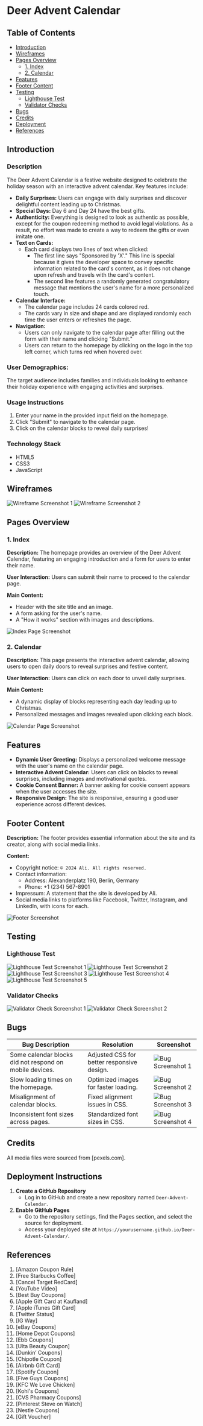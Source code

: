 # Deer Advent Calendar

## Table of Contents
- [Introduction](#introduction)
- [Wireframes](#wireframes)
- [Pages Overview](#pages-overview)
  - [1. Index](#1-index)
  - [2. Calendar](#2-calendar)
- [Features](#features)
- [Footer Content](#footer-content)
- [Testing](#testing)
  - [Lighthouse Test](#lighthouse-test)
  - [Validator Checks](#validator-checks)
- [Bugs](#bugs)
- [Credits](#credits)
- [Deployment](#deployment)
- [References](#references)

## Introduction
### Description
The Deer Advent Calendar is a festive website designed to celebrate the holiday season with an interactive advent calendar. Key features include:

- **Daily Surprises:** Users can engage with daily surprises and discover delightful content leading up to Christmas.
- **Special Days:** Day 6 and Day 24 have the best gifts.
- **Authenticity:** Everything is designed to look as authentic as possible, except for the coupon redeeming method to avoid legal violations. As a result, no effort was made to create a way to redeem the gifts or even imitate one.
- **Text on Cards:** 
  - Each card displays two lines of text when clicked:
    - The first line says "Sponsored by 'X'." This line is special because it gives the developer space to convey specific information related to the card's content, as it does not change upon refresh and travels with the card's content.
    - The second line features a randomly generated congratulatory message that mentions the user's name for a more personalized touch.
- **Calendar Interface:** 
  - The calendar page includes 24 cards colored red.
  - The cards vary in size and shape and are displayed randomly each time the user enters or refreshes the page.
- **Navigation:**
  - Users can only navigate to the calendar page after filling out the form with their name and clicking "Submit."
  - Users can return to the homepage by clicking on the logo in the top left corner, which turns red when hovered over.

### User Demographics:
The target audience includes families and individuals looking to enhance their holiday experience with engaging activities and surprises.

### Usage Instructions
1. Enter your name in the provided input field on the homepage.
2. Click "Submit" to navigate to the calendar page.
3. Click on the calendar blocks to reveal daily surprises!

### Technology Stack
- HTML5
- CSS3
- JavaScript


## Wireframes
![Wireframe Screenshot 1](placeholder-for-wireframe1.png)
![Wireframe Screenshot 2](placeholder-for-wireframe2.png)

## Pages Overview
### 1. Index
**Description:** The homepage provides an overview of the Deer Advent Calendar, featuring an engaging introduction and a form for users to enter their name.

**User Interaction:** Users can submit their name to proceed to the calendar page.

**Main Content:**
- Header with the site title and an image.
- A form asking for the user's name.
- A "How it works" section with images and descriptions.
  
![Index Page Screenshot](placeholder-for-index-page.png)

### 2. Calendar
**Description:** This page presents the interactive advent calendar, allowing users to open daily doors to reveal surprises and festive content.

**User Interaction:** Users can click on each door to unveil daily surprises.

**Main Content:**
- A dynamic display of blocks representing each day leading up to Christmas.
- Personalized messages and images revealed upon clicking each block.

![Calendar Page Screenshot](placeholder-for-calendar-page.png)

## Features
- **Dynamic User Greeting:** Displays a personalized welcome message with the user's name on the calendar page.
- **Interactive Advent Calendar:** Users can click on blocks to reveal surprises, including images and motivational quotes.
- **Cookie Consent Banner:** A banner asking for cookie consent appears when the user accesses the site.
- **Responsive Design:** The site is responsive, ensuring a good user experience across different devices.

## Footer Content
**Description:** The footer provides essential information about the site and its creator, along with social media links.

**Content:**
- Copyright notice: `© 2024 Ali. All rights reserved.`
- Contact information:
  - Address: Alexanderplatz 190, Berlin, Germany
  - Phone: +1 (234) 567-8901
- Impressum: A statement that the site is developed by Ali.
- Social media links to platforms like Facebook, Twitter, Instagram, and LinkedIn, with icons for each.

![Footer Screenshot](placeholder-for-footer.png)

## Testing

### Lighthouse Test
![Lighthouse Test Screenshot 1](placeholder-for-lighthouse-test1.png)
![Lighthouse Test Screenshot 2](placeholder-for-lighthouse-test2.png)
![Lighthouse Test Screenshot 3](placeholder-for-lighthouse-test3.png)
![Lighthouse Test Screenshot 4](placeholder-for-lighthouse-test4.png)
![Lighthouse Test Screenshot 5](placeholder-for-lighthouse-test5.png)

### Validator Checks
![Validator Check Screenshot 1](placeholder-for-validator-check1.png)
![Validator Check Screenshot 2](placeholder-for-validator-check2.png)

## Bugs
| Bug Description | Resolution | Screenshot |
|-----------------|------------|------------|
| Some calendar blocks did not respond on mobile devices. | Adjusted CSS for better responsive design. | ![Bug Screenshot 1](placeholder-for-bug1.png) |
| Slow loading times on the homepage. | Optimized images for faster loading. | ![Bug Screenshot 2](placeholder-for-bug2.png) |
| Misalignment of calendar blocks. | Fixed alignment issues in CSS. | ![Bug Screenshot 3](placeholder-for-bug3.png) |
| Inconsistent font sizes across pages. | Standardized font sizes in CSS. | ![Bug Screenshot 4](placeholder-for-bug4.png) |

## Credits
All media files were sourced from [pexels.com].

## Deployment Instructions
1. **Create a GitHub Repository**
   - Log in to GitHub and create a new repository named `Deer-Advent-Calendar`.
2. **Enable GitHub Pages**
   - Go to the repository settings, find the Pages section, and select the source for deployment.
   - Access your deployed site at `https://yourusername.github.io/Deer-Advent-Calendar/`.

## References
1. [Amazon Coupon Rule]
2. [Free Starbucks Coffee]
3. [Cancel Target RedCard]
4. [YouTube Video]
5. [Best Buy Coupons]
6. [Apple Gift Card at Kaufland]
7. [Apple iTunes Gift Card]
8. [Twitter Status]
9. [IG Way]
10. [eBay Coupons]
11. [Home Depot Coupons]
12. [Ebb Coupons]
13. [Ulta Beauty Coupon]
14. [Dunkin’ Coupons]
15. [Chipotle Coupon]
16. [Airbnb Gift Card]
17. [Spotify Coupon]
18. [Five Guys Coupons]
19. [KFC We Love Chicken]
20. [Kohl's Coupons]
21. [CVS Pharmacy Coupons]
22. [Pinterest Steve on Watch]
23. [Nestle Coupons]
24. [Gift Voucher]
